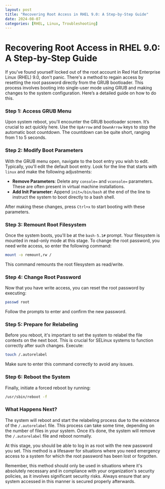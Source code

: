 ```yaml
---
layout: post
title: "Recovering Root Access in RHEL 9.0: A Step-by-Step Guide"
date: 2024-08-07
categories: [RHEL, Linux, Troubleshooting]
---
```


# Recovering Root Access in RHEL 9.0: A Step-by-Step Guide

If you've found yourself locked out of the root account in Red Hat Enterprise Linux (RHEL) 9.0, don't panic. There's a method to regain access by resetting the root password directly from the GRUB bootloader. This process involves booting into single-user mode using GRUB and making changes to the system configuration. Here’s a detailed guide on how to do this.

### Step 1: Access GRUB Menu
Upon system reboot, you'll encounter the GRUB bootloader screen. It’s crucial to act quickly here. Use the `UpArrow` and `DownArrow` keys to stop the automatic boot countdown. The countdown can be quite short, ranging from 1 to 5 seconds.

### Step 2: Modify Boot Parameters
With the GRUB menu open, navigate to the boot entry you wish to edit. Typically, you'll edit the default boot entry. Look for the line that starts with `linux` and make the following adjustments:
- **Remove Parameters**: Delete any `console=` and `vconsole=` parameters. These are often present in virtual machine installations.
- **Add Init Parameter**: Append `init=/bin/bash` at the end of the line to instruct the system to boot directly to a bash shell.

After making these changes, press `Ctrl+x` to start booting with these parameters.

### Step 3: Remount Root Filesystem
Once the system boots, you'll be at the `bash-5.1#` prompt. Your filesystem is mounted in read-only mode at this stage. To change the root password, you need write access, so enter the following command:
```bash
mount -o remount,rw /
```
This command remounts the root filesystem as read/write.

### Step 4: Change Root Password
Now that you have write access, you can reset the root password by executing:
```bash
passwd root
```
Follow the prompts to enter and confirm the new password.

### Step 5: Prepare for Relabeling
Before you reboot, it's important to set the system to relabel the file contexts on the next boot. This is crucial for SELinux systems to function correctly after such changes. Execute:
```bash
touch /.autorelabel
```
Make sure to enter this command correctly to avoid any issues.

### Step 6: Reboot the System
Finally, initiate a forced reboot by running:
```bash
/usr/sbin/reboot -f
```

### What Happens Next?
The system will reboot and start the relabeling process due to the existence of the `/.autorelabel` file. This process can take some time, depending on the number of files in your system. Once it’s done, the system will remove the `/.autorelabel` file and reboot normally.

At this stage, you should be able to log in as root with the new password you set. This method is a lifesaver for situations where you need emergency access to a system for which the root password has been lost or forgotten.

Remember, this method should only be used in situations where it's absolutely necessary and in compliance with your organization's security policies, as it involves significant security risks. Always ensure that any system accessed in this manner is secured properly afterwards.
